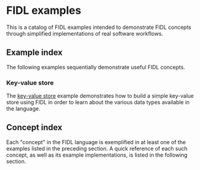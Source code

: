 # FIDL examples

This is a catalog of FIDL examples intended to demonstrate FIDL concepts through
simplified implementations of real software workflows.

## Example index

The following examples sequentially demonstrate useful FIDL concepts.

### Key-value store

The [key-value store][example-key-value-store] example demonstrates how to build
a simple key-value store using FIDL in order to learn about the various data
types available in the language.

## Concept index

Each "concept" in the FIDL language is exemplified in at least one of the
examples listed in the preceding section. A quick reference of each such
concept, as well as its example implementations, is listed in the following
section.

[example-key-value-store]: key-value-store/README.md
